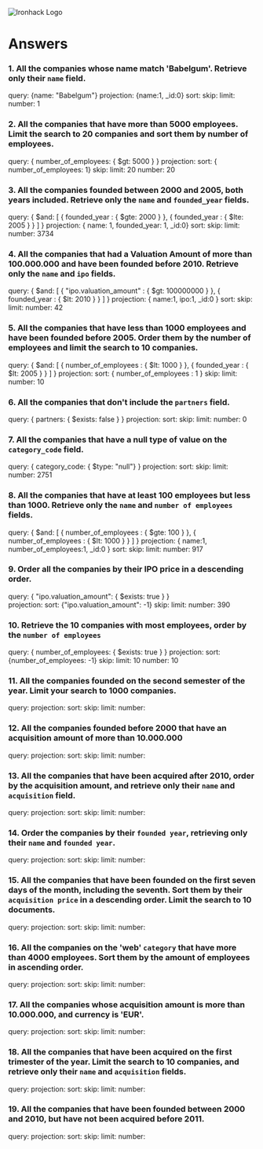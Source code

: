 ![Ironhack Logo](https://i.imgur.com/1QgrNNw.png)

# Answers

### 1. All the companies whose name match 'Babelgum'. Retrieve only their `name` field.

query: {name: "Babelgum"}
projection: {name:1, _id:0}
sort: 
skip: 
limit:
number: 1 

### 2. All the companies that have more than 5000 employees. Limit the search to 20 companies and sort them by **number of employees**.

query: { number_of_employees: { $gt: 5000 } }
projection:
sort: { number_of_employees: 1} <!-- de menos a más empleados si quisieramos de más a menos empleados sería -1 -->
skip: 
limit: 20
number: 20

### 3. All the companies founded between 2000 and 2005, both years included. Retrieve only the `name` and `founded_year` fields.

query: { $and: [ { founded_year : { $gte: 2000 } }, {  founded_year : { $lte: 2005 } } ] }
projection: { name: 1, founded_year: 1, _id:0}
sort: 
skip: 
limit:
number: 3734

### 4. All the companies that had a Valuation Amount of more than 100.000.000 and have been founded before 2010. Retrieve only the `name` and `ipo` fields.

query: { $and: [ { "ipo.valuation_amount"  : { $gt: 100000000  } }, {  founded_year : { $lt: 2010 } } ] }
projection: { name:1, ipo:1, _id:0 }
sort: 
skip: 
limit:
number: 42

### 5. All the companies that have less than 1000 employees and have been founded before 2005. Order them by the number of employees and limit the search to 10 companies.

query: { $and: [ { number_of_employees : { $lt: 1000 } }, {  founded_year : { $lt: 2005 } } ] }
projection:
sort: { number_of_employees : 1 } <!-- Orden ascendente -->
skip: 
limit:
number: 10

### 6. All the companies that don't include the `partners` field.

query: { partners: { $exists: false } }
projection:
sort: 
skip: 
limit:
number: 0

### 7. All the companies that have a null type of value on the `category_code` field.

query: { category_code: { $type: "null"} }
projection:
sort: 
skip: 
limit:
number: 2751

### 8. All the companies that have at least 100 employees but less than 1000. Retrieve only the `name` and `number of employees` fields.

query: { $and: [ { number_of_employees : { $gte: 100 } }, {  number_of_employees : { $lt: 1000 } } ] } <!-- entiendo que incluye 100 -->
projection: { name:1, number_of_employees:1, _id:0 }
sort: 
skip: 
limit:
number: 917

### 9. Order all the companies by their IPO price in a descending order.   <!-- ¿Price se refiere al Valuation Amount? -->

query: { "ipo.valuation_amount": { $exists: true } }  
projection: 
sort: {"ipo.valuation_amount": -1}
skip: 
limit:
number: 390

### 10. Retrieve the 10 companies with most employees, order by the `number of employees`

query: { number_of_employees: { $exists: true } }
projection:
sort: {number_of_employees: -1}
skip: 
limit: 10
number: 10

### 11. All the companies founded on the second semester of the year. Limit your search to 1000 companies.

query:
projection:
sort: 
skip: 
limit:
number:

### 12. All the companies founded before 2000 that have an acquisition amount of more than 10.000.000

query:
projection:
sort: 
skip: 
limit:
number:

### 13. All the companies that have been acquired after 2010, order by the acquisition amount, and retrieve only their `name` and `acquisition` field.

query:
projection:
sort: 
skip: 
limit:
number:

### 14. Order the companies by their `founded year`, retrieving only their `name` and `founded year`.

query:
projection:
sort: 
skip: 
limit:
number:

### 15. All the companies that have been founded on the first seven days of the month, including the seventh. Sort them by their `acquisition price` in a descending order. Limit the search to 10 documents.

query:
projection:
sort: 
skip: 
limit:
number:

### 16. All the companies on the 'web' `category` that have more than 4000 employees. Sort them by the amount of employees in ascending order.

query:
projection:
sort: 
skip: 
limit:
number:

### 17. All the companies whose acquisition amount is more than 10.000.000, and currency is 'EUR'.

query:
projection:
sort: 
skip: 
limit:
number:

### 18. All the companies that have been acquired on the first trimester of the year. Limit the search to 10 companies, and retrieve only their `name` and `acquisition` fields.

query:
projection:
sort: 
skip: 
limit:
number:

### 19. All the companies that have been founded between 2000 and 2010, but have not been acquired before 2011.

query:
projection:
sort: 
skip: 
limit:
number:
